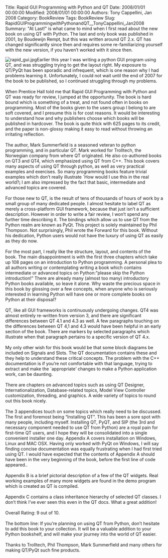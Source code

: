 Title: Rapid GUI Programming with Python and QT
Date: 2008/01/01 00:00:00
Modified: 2008/01/01 00:00:00
Authors: Tony Cappellini, Jan 2008
Category: BookReview
Tags: BookReview
Slug: RapidGUIProgrammingwithPythonandQT__TonyCappellini_Jan2008
Summary: "At Last!" is what came to mind when I first read about the new book on using QT with Python. The last and only book was published in 2001, by Boudewijn Rempt, but this was written around QT 2.x. QT has changed significantly since then and requires some re-familiarizing yourself with the new version, if you haven’t worked with it since then.


<p><img class="image-left" src="../images/rapid_gui.jpg/image_preview" alt="rapid_gui.jpg" />Earlier this year I was writing a python GUI program using QT, and was struggling trying to get the layout right. My exposure to QT/PyQt has been sporadic and infrequent, which is one reason why I had problems learning it. Unfortunately, I could not wait until the end of 2007 for the book to be published, so I continued struggling through my problems.<br /><br />When Prentice Hall told me that Rapid GUI Programming with Python and QT was ready for review, I jumped at the opportunity. The book is hard bound which is something of a treat, and not found often in books on programming. Most of the books given to the users group I belong to are soft covered, and I presume this is for cost reasons. It would be interesting to understand how and why publishers choose which books will be published in hardcover. The book is quite thick with 625 pages to its credit, and the paper is non-glossy making it easy to read without throwing an irritating reflection.<br /><br />The author, Mark Summerfield is a seasoned veteran to python programming, and in particular QT. Mark worked for Trolltech, the Norwegian company from where QT originated. He also co-authored books on QT3 and QT4, which emphasized using QT from C++. This book covers many aspects of using QT through python, as well as very practical examples and exercises. So many programming books feature trivial examples which don’t really illustrate ´How would I use this in the real world?¡ I am also impressed by the fact that basic, intermediate and advanced topics are covered.<br /><br />For those new to QT, is the result of tens of thousands of hours of work by a small group of many dedicated people. I almost hesitate to label QT as merely a cross-platform GUI framework, because that just isn’t a sufficient description. However in order to write a fair review, I won’t spend any further time describing it. The bindings which allow us to use QT from the Python realm are known as PyQt. This project is solely maintained by Phil Thompson. Not surprisingly, Phil wrote the Forward for this book. Without his dedication, Python users would not have the luxury of using QT as easily as they do now.<br /><br />For the most part, I really like the structure, layout, and contents of the book. The main disappointment is with the first three chapters which take up 108 pages on an introduction to Python programming. A personal plea to all authors writing or contemplating writing a book which contains intermediate or advanced topics on Python:”please skip the Python introduction!” There are already many (almost too many) introductory Python books available, so leave it alone. Why waste the precious space in this book by glossing over a few concepts, when anyone who is seriously interested in learning Python will have one or more complete books on Python at their disposal?<br /><br />QT, like all GUI frameworks is continuously undergoing changes. QT4 was almost entirely re-written from version 3, and there are significant differences between QT 4.1 and 4.3 as well. A few paragraphs touching on the differences between QT 4,1 and 4.3 would have been helpful in an early section of the book. There are markers by selected paragraphs which illustrate when that paragraph pertains to a specific version of QT 4.x.<br /><br />My only other wish for this book would be that some block diagrams be included on Signals and Slots. The QT documentation contains these and they help to understand these critical concepts. The problem with the C++ documentation is if you’re not comfortable with that language, trying to extract and make the ´appropriate’ changes to make a Python application work, can be daunting.<br /><br />There are chapters on advanced topics such as using QT Designer, Internationalization, Database-related topics, Model View Controller customization, threading, and graphics. A wide variety of topics to round out this book nicely.<br /><br />The 3 appendices touch on some topics which really need to be discussed. The first and foremost being “Installing QT”. This has been a sore spot with many people, including myself. Installing QT, PyQT, and SIP (the 3rd and necessary component needed to use QT from Python) are a royal pain for first-time QT users, and I hope they will be consolidated into a single convenient installer one day. Appendix A covers installation on Windows, Linux and MAC OSX. Having only worked with PyQt on Windows, I will say finding concise documentation was equally frustrating when I had first tried using QT. I would have expected that the contents of Appendix A should have been in the very beginning of the book, before the first line of code appeared..<br /><br />Appendix B is a brief pictorial description of a few of the QT widgets. Real working examples of many more widgets are found in the demo program which is created as QT is compiled.<br /><br />Appendix C contains a class inheritance hierarchy of selected QT classes. I don’t think I’ve ever seen this even in the QT docs. What a great addition!<br /><br />Overall Rating: 9 out of 10.<br /><br />The bottom line: If you’re planning on using QT from Python, don’t hesitate to add this book to your collection. It will be a valuable addition to your Python bookshelf, and will make your journey into the world of QT easier.<br /><br />Thanks to Trolltech, Phil Thompson, Mark Summerfield and many others for making QT/PyQt such fine products.</p>

